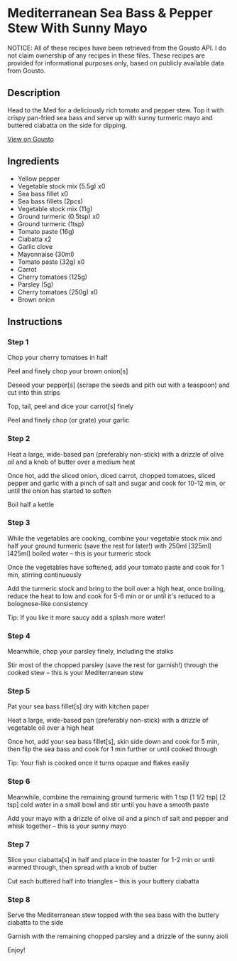 # Mediterranean Sea Bass & Pepper Stew With Sunny Mayo

NOTICE: All of these recipes have been retrieved from the Gousto API. I do not claim ownership of any recipes in these files. These recipes are provided for informational purposes only, based on publicly available data from Gousto.

## Description

Head to the Med for a deliciously rich tomato and pepper stew. Top it with crispy pan-fried sea bass and serve up with sunny turmeric mayo and buttered ciabatta on the side for dipping.

[View on Gousto](https://www.gousto.co.uk/recipes/cookbook/mediterranean-sea-bass-stew-with-sunny-aioli)

## Ingredients

- Yellow pepper
- Vegetable stock mix (5.5g) x0
- Sea bass fillet x0
- Sea bass fillets (2pcs)
- Vegetable stock mix (11g)
- Ground turmeric (0.5tsp) x0
- Ground turmeric (1tsp)
- Tomato paste (16g)
- Ciabatta x2
- Garlic clove
- Mayonnaise (30ml)
- Tomato paste (32g) x0
- Carrot
- Cherry tomatoes (125g)
- Parsley (5g)
- Cherry tomatoes (250g) x0
- Brown onion

## Instructions


### Step 1

Chop your cherry tomatoes in half

Peel and finely chop your brown onion[s]

Deseed your pepper[s] (scrape the seeds and pith out with a teaspoon) and cut into thin strips

Top, tail, peel and dice your carrot[s] finely

Peel and finely chop (or grate) your garlic


### Step 2

Heat a large, wide-based pan (preferably non-stick) with a drizzle of olive oil and a knob of butter over a medium heat

Once hot, add the sliced onion, diced carrot, chopped tomatoes, sliced pepper and garlic with a pinch of salt and sugar and cook for 10-12 min, or until the onion has started to soften

Boil half a kettle


### Step 3

While the vegetables are cooking, combine your vegetable stock mix and half your ground turmeric (save the rest for later!) with 250ml <span class="text-purple">[325ml] </span><span class="text-danger">[425ml]</span> boiled water – this is your turmeric stock

Once the vegetables have softened, add your tomato paste and cook for 1 min, stirring continuously

Add the turmeric stock and bring to the boil over a high heat, once boiling, reduce the heat to low and cook for 5-6 min or or until it's reduced to a bolognese-like consistency

Tip: If you like it more saucy add a splash more water!


### Step 4

Meanwhile, chop your parsley finely, including the stalks

Stir most of the chopped parsley (save the rest for garnish!) through the cooked stew – this is your Mediterranean stew


### Step 5

Pat your sea bass fillet[s] dry with kitchen paper

Heat a large, wide-based pan (preferably non-stick) with a drizzle of vegetable oil over a high heat

Once hot, add your sea bass fillet[s], skin side down and cook for 5 min, then flip the sea bass and cook for 1 min further or until cooked through

Tip: Your fish is cooked once it turns opaque and flakes easily


### Step 6

Meanwhile, combine the remaining ground turmeric with 1 tsp <span class="text-purple">[1 1/2 tsp]</span> <span class="text-danger">[2 tsp]</span> cold water in a small bowl and stir until you have a smooth paste

Add your mayo with a drizzle of olive oil and a pinch of salt and pepper and whisk together – this is your sunny mayo


### Step 7

Slice your ciabatta[s] in half and place in the toaster for 1-2 min or until warmed through, then spread with a knob of butter

Cut each buttered half into triangles – this is your buttery ciabatta

### Step 8

Serve the Mediterranean stew topped with the sea bass with the buttery ciabatta to the side

Garnish with the remaining chopped parsley and a drizzle of the sunny aioli

Enjoy!

